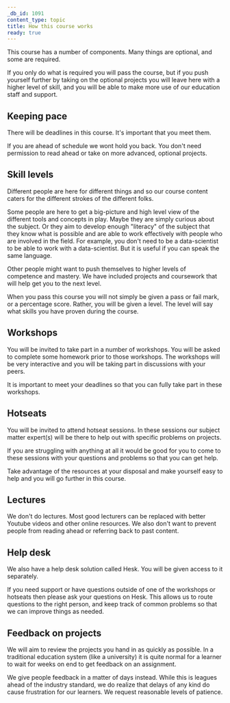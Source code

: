 ```yaml
---
_db_id: 1091
content_type: topic
title: How this course works
ready: true
---
```



This course has a number of components. Many things are optional, and some are required.

If you only do what is required you will pass the course, but if you push yourself further by taking on the optional projects you will leave here with a higher level of skill, and you will be able to make more use of our education staff and support.

## Keeping pace 

There will be deadlines in this course. It's important that you meet them.

If you are ahead of schedule we wont hold you back. You don't need permission to read ahead or take on more advanced, optional projects.

## Skill levels 

Different people are here for different things and so our course content caters for the different strokes of the different folks.

Some people are here to get a big-picture and high level view of the different tools and concepts in play. Maybe they are simply curious about the subject. Or they aim to develop enough "literacy" of the subject that they know what is possible and are able to work effectively with people who are involved in the field. For example, you don't need to be a data-scientist to be able to work with a data-scientist. But it is useful if you can speak the same language.

Other people might want to push themselves to higher levels of competence and mastery. We have included projects and coursework that will help get you to the next level.

When you pass this course you will not simply be given a pass or fail mark, or a percentage score. Rather, you will be given a level. The level will say what skills you have proven during the course.

## Workshops

You will be invited to take part in a number of workshops. You will be asked to complete some homework prior to those workshops. The workshops will be very interactive and you will be taking part in discussions with your peers. 

It is important to meet your deadlines so that you can fully take part in these workshops.

## Hotseats

You will be invited to attend hotseat sessions. In these sessions our subject matter expert(s) will be there to help out with specific problems on projects.

If you are struggling with anything at all it would be good for you to come to these sessions with your questions and problems so that you can get help.

Take advantage of the resources at your disposal and make yourself easy to help and you will go further in this course.

## Lectures 

We don't do lectures. Most good lecturers can be replaced with better Youtube videos and other online resources. We also don't want to prevent people from reading ahead or referring back to past content. 

## Help desk 

We also have a help desk solution called Hesk. You will be given access to it separately.

If you need support or have questions outside of one of the workshops or hotseats then please ask your questions on Hesk. This allows us to route questions to the right person, and keep track of common problems so that we can improve things as needed.

## Feedback on projects 

We will aim to review the projects you hand in as quickly as possible. In a traditional education system (like a university) it is quite normal for a learner to wait for weeks on end to get feedback on an assignment. 

We give people feedback in a matter of days instead. While this is leagues ahead of the industry standard, we do realize that delays of any kind do cause frustration for our learners. We request reasonable levels of patience.